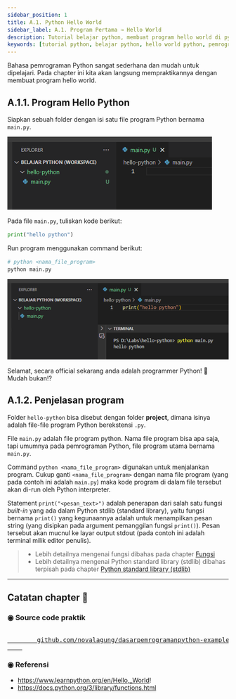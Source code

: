 ```yaml
---
sidebar_position: 1
title: A.1. Python Hello World
sidebar_label: A.1. Program Pertama → Hello World
description: Tutorial belajar python, membuat program hello world di python
keywords: [tutorial python, belajar python, hello world python, pemrograman python, bahasa python]
---
```


Bahasa pemrograman Python sangat sederhana dan mudah untuk dipelajari. Pada chapter ini kita akan langsung mempraktikannya dengan membuat program hello world.

## A.1.1. Program Hello Python

Siapkan sebuah folder dengan isi satu file program Python bernama `main.py`.

![hello world python](img/hello-python-1.png)

Pada file `main.py`, tuliskan kode berikut:

```python
print("hello python")
```

Run program menggunakan command berikut:

```bash
# python <nama_file_program>
python main.py
```

![hello world python](img/hello-python-2.png)

Selamat, secara official sekarang anda adalah programmer Python! 🎉 Mudah bukan!?

## A.1.2. Penjelasan program

Folder `hello-python` bisa disebut dengan folder **project**, dimana isinya adalah file-file program Python berekstensi `.py`.

File `main.py` adalah file program python. Nama file program bisa apa saja, tapi umumnya pada pemrograman Python, file program utama bernama `main.py`.

Command `python <nama_file_program>` digunakan untuk menjalankan program. Cukup ganti `<nama_file_program>` dengan nama file program (yang pada contoh ini adalah `main.py`) maka kode program di dalam file tersebut akan di-run oleh Python interpreter.

Statement `print("<pesan_text>")` adalah penerapan dari salah satu fungsi *built-in* yang ada dalam Python stdlib (standard library), yaitu fungsi bernama `print()` yang kegunaannya adalah untuk menampilkan pesan string (yang disipkan pada argument pemanggilan fungsi `print()`). Pesan tersebut akan mucnul ke layar output stdout (pada contoh ini adalah terminal milik editor penulis).

> - Lebih detailnya mengenai fungsi dibahas pada chapter [Fungsi](#)
> - Lebih detailnya mengenai Python standard library (stdlib) dibahas terpisah pada chapter [Python standard library (stdlib)](#)

---

<div class="section-footnote">

## Catatan chapter 📑

### ◉ Source code praktik

<pre>
    <a href="https://github.com/novalagung/dasarpemrogramanpython-example/tree/master/hello-python">
        github.com/novalagung/dasarpemrogramanpython-example/../hello-python
    </a>
</pre>

### ◉ Referensi

- https://www.learnpython.org/en/Hello,_World!
- https://docs.python.org/3/library/functions.html

</div>
